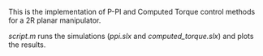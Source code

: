 This is the implementation of P-PI and Computed Torque control methods for a 2R planar manipulator.

*script.m* runs the simulations (*ppi.slx* and *computed_torque.slx*) and plots the results.